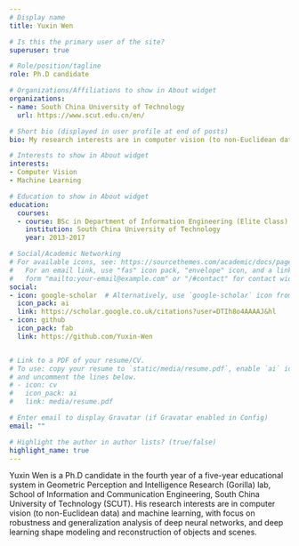 ```yaml
---
# Display name
title: Yuxin Wen

# Is this the primary user of the site?
superuser: true

# Role/position/tagline
role: Ph.D candidate

# Organizations/Affiliations to show in About widget
organizations:
- name: South China University of Technology
  url: https://www.scut.edu.cn/en/

# Short bio (displayed in user profile at end of posts)
bio: My research interests are in computer vision (to non-Euclidean data) and machine learning, with focus on robustness and generalization analysis of deep neural networks, and deep learning shape modeling and reconstruction of objects and scenes.

# Interests to show in About widget
interests:
- Computer Vision
- Machine Learning

# Education to show in About widget
education:
  courses:
  - course: BSc in Department of Information Engineering (Elite Class)
    institution: South China University of Technology
    year: 2013-2017

# Social/Academic Networking
# For available icons, see: https://sourcethemes.com/academic/docs/page-builder/#icons
#   For an email link, use "fas" icon pack, "envelope" icon, and a link in the
#   form "mailto:your-email@example.com" or "/#contact" for contact widget.
social:
- icon: google-scholar  # Alternatively, use `google-scholar` icon from `ai` icon pack
  icon_pack: ai
  link: https://scholar.google.co.uk/citations?user=DTIh8o4AAAAJ&hl
- icon: github
  icon_pack: fab
  link: https://github.com/Yuxin-Wen


# Link to a PDF of your resume/CV.
# To use: copy your resume to `static/media/resume.pdf`, enable `ai` icons in `params.toml`, 
# and uncomment the lines below.
# - icon: cv
#   icon_pack: ai
#   link: media/resume.pdf

# Enter email to display Gravatar (if Gravatar enabled in Config)
email: ""

# Highlight the author in author lists? (true/false)
highlight_name: true
---
```


Yuxin Wen is a Ph.D candidate in the fourth year of a five-year educational system in Geometric Perception and Intelligence Research (Gorilla) lab, School of Information and Communication Engineering, South China University of Technology (SCUT). His research interests are in computer vision (to non-Euclidean data) and machine learning, with focus on robustness and generalization analysis of deep neural networks, and deep learning shape modeling and reconstruction of objects and scenes.

<!-- {{< icon name="download" pack="fas" >}} Download my {{< staticref "media/demo_resume.pdf" "newtab" >}}resumé{{< /staticref >}}. -->
